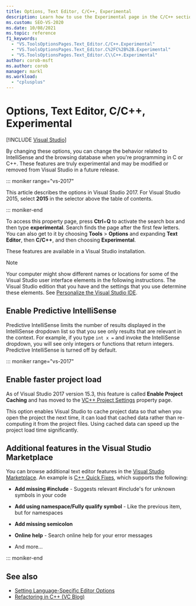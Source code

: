 ```yaml
---
title: Options, Text Editor, C/C++, Experimental
description: Learn how to use the Experimental page in the C/C++ section to change the experimental behaviors related to IntelliSense and the browsing database.
ms.custom: SEO-VS-2020
ms.date: 10/08/2021
ms.topic: reference
f1_keywords:
  - "VS.ToolsOptionsPages.Text_Editor.C/C++.Experimental"
  - "VS.ToolsOptionsPages.Text_Editor.C%2FC%2B%2B.Experimental"
  - "VS.ToolsOptionsPages.Text_Editor.C\\C++.Experimental"
author: corob-msft
ms.author: corob
manager: markl
ms.workload:
  - "cplusplus"
---
```

# Options, Text Editor, C/C++, Experimental

 [!INCLUDE [Visual Studio](~/includes/applies-to-version/vs-not-mac.md)]

By changing these options, you can change the behavior related to IntelliSense and the browsing database when you're programming in C or C++. These features are truly experimental and may be modified or removed from Visual Studio in a future release.

::: moniker range="vs-2017"

This article describes the options in Visual Studio 2017. For Visual Studio 2015, select **2015** in the selector above the table of contents.

::: moniker-end

To access this property page, press **Ctrl**+**Q** to activate the search box and then type **experimental**. Search finds the page after the first few letters. You can also get to it by choosing **Tools** > **Options** and expanding **Text Editor**, then **C/C++**, and then choosing **Experimental**.

These features are available in a Visual Studio installation.

> [!NOTE]
> Your computer might show different names or locations for some of the Visual Studio user interface elements in the following instructions. The Visual Studio edition that you have and the settings that you use determine these elements. See [Personalize the Visual Studio IDE](../../ide/personalizing-the-visual-studio-ide.md).

## Enable Predictive IntelliSense

Predictive IntelliSense limits the number of results displayed in the IntelliSense dropdown list so that you see only results that are relevant in the context. For example, if you type `int x =` and invoke the IntelliSense dropdown, you will see only integers or functions that return integers. Predictive IntelliSense is turned off by default.

::: moniker range="vs-2017"

## Enable faster project load

As of Visual Studio 2017 version 15.3, this feature is called **Enable Project Caching** and has moved to the [VC++ Project Settings](vcpp-project-settings-projects-and-solutions-options-dialog-box.md) property page.

This option enables Visual Studio to cache project data so that when you open the project the next time, it can load that cached data rather than re-computing it from the project files. Using cached data can speed up the project load time significantly.

## Additional features in the Visual Studio Marketplace

You can browse additional text editor features in the [Visual Studio Marketplace](https://marketplace.visualstudio.com/search?target=VS&category=Tools&vsVersion=&subCategory=All&sortBy=Downloads). An example is [C++ Quick Fixes](https://marketplace.visualstudio.com/items?itemName=VisualCppDevLabs.CQuickFixes2017), which supports the following:

- **Add missing #include** - Suggests relevant #include's for unknown symbols in your code

- **Add using namespace/Fully qualify symbol** - Like the previous item, but for namespaces

- **Add missing semicolon**

- **Online help** - Search online help for your error messages

- And more...

::: moniker-end

## See also

- [Setting Language-Specific Editor Options](../../ide/reference/setting-language-specific-editor-options.md)
- [Refactoring in C++ (VC Blog)](https://devblogs.microsoft.com/cppblog/all-about-c-refactoring-in-visual-studio-2015-preview/
)
